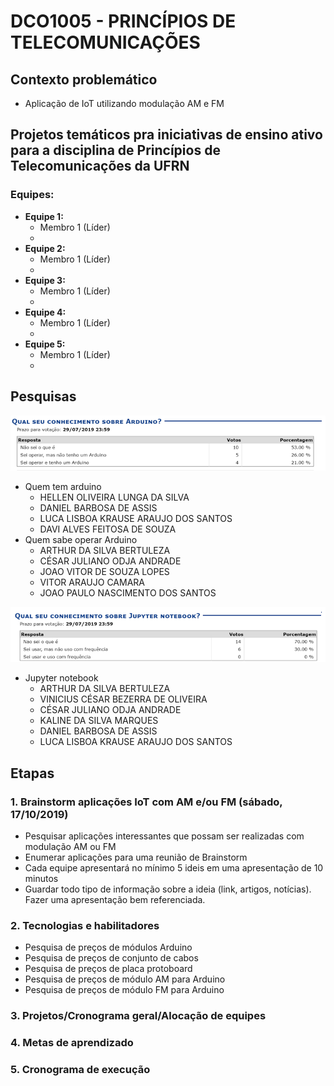 # DCO1005 - PRINCÍPIOS DE TELECOMUNICAÇÕES 

## Contexto problemático
- Aplicação de IoT utilizando modulação AM e FM 

## Projetos temáticos pra iniciativas de ensino ativo para a disciplina de Princípios de Telecomunicações da UFRN

### Equipes:
- **Equipe 1:**
   - Membro 1 (Líder)
   - 
- **Equipe 2:**
   - Membro 1 (Líder)
   - 
- **Equipe 3:**
   - Membro 1 (Líder)
   - 
- **Equipe 4:**
   - Membro 1 (Líder)
   - 
- **Equipe 5:**
   - Membro 1 (Líder)
   - 

## Pesquisas

![fig_arduino_pesquisa](./figuras/Arduino_pesquisa.png)
- Quem tem arduino
   - HELLEN OLIVEIRA LUNGA DA SILVA
   - DANIEL BARBOSA DE ASSIS
   - LUCA LISBOA KRAUSE ARAUJO DOS SANTOS
   - DAVI ALVES FEITOSA DE SOUZA
- Quem sabe operar Arduino
   - ARTHUR DA SILVA BERTULEZA
   - CÉSAR JULIANO ODJA ANDRADE
   - JOAO VITOR DE SOUZA LOPES 
   - VITOR ARAUJO CAMARA
   - JOAO PAULO NASCIMENTO DOS SANTOS

![fig_arduino_pesquisa](./figuras/jupyter_pesquisa.png)
- Jupyter notebook
   - ARTHUR DA SILVA BERTULEZA
   - VINICIUS CÉSAR BEZERRA DE OLIVEIRA 
   - CÉSAR JULIANO ODJA ANDRADE	
   - KALINE DA SILVA MARQUES	
   - DANIEL BARBOSA DE ASSIS
   - LUCA LISBOA KRAUSE ARAUJO DOS SANTOS

## Etapas

### 1. Brainstorm aplicações IoT com AM e/ou FM (sábado, 17/10/2019)
- Pesquisar aplicações interessantes que possam ser realizadas com modulação AM ou FM
- Enumerar aplicações para uma reunião de Brainstorm 
- Cada equipe apresentará no mínimo 5 ideis em uma apresentação de 10 minutos
- Guardar todo tipo de informação sobre a ideia (link, artigos, notícias). Fazer uma apresentação bem referenciada.

### 2. Tecnologias e habilitadores
- Pesquisa de preços de módulos Arduino 
- Pesquisa de preços de conjunto de cabos
- Pesquisa de preços de placa protoboard
- Pesquisa de preços de módulo AM para Arduino
- Pesquisa de preços de módulo FM para Arduino

### 3. Projetos/Cronograma geral/Alocação de equipes
### 4. Metas de aprendizado
### 5. Cronograma de execução
